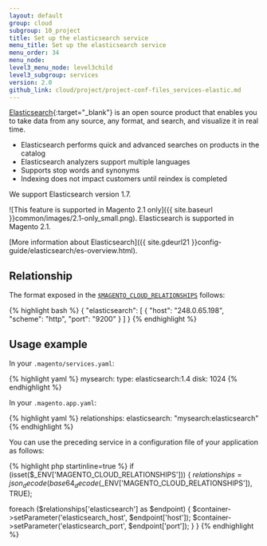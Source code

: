 ```yaml
---
layout: default
group: cloud
subgroup: 10_project
title: Set up the elasticsearch service
menu_title: Set up the elasticsearch service
menu_order: 34
menu_node: 
level3_menu_node: level3child
level3_subgroup: services
version: 2.0
github_link: cloud/project/project-conf-files_services-elastic.md
---
```


[Elasticsearch](https://www.elastic.co){:target="_blank"} is an open source product that enables you to take data from any source, any format, and search, and visualize it in real time.

*   Elasticsearch performs quick and advanced searches on products in the catalog
*   Elasticsearch analyzers support multiple languages
*   Supports stop words and synonyms
*   Indexing does not impact customers until reindex is completed

We support Elasticsearch version 1.7.

![This feature is supported in Magento 2.1 only]({{ site.baseurl }}common/images/2.1-only_small.png). Elasticsearch is supported in Magento 2.1.

[More information about Elasticsearch]({{ site.gdeurl21 }}config-guide/elasticsearch/es-overview.html).

## Relationship
The format exposed in the [`$MAGENTO_CLOUD_RELATIONSHIPS`]({{page.baseurl}}cloud/env/environment-vars_cloud.html) follows:

{% highlight bash %}
{
    "elasticsearch": [
        {
            "host": "248.0.65.198",
            "scheme": "http",
            "port": "9200"
        }
    ]
}
{% endhighlight %}

## Usage example
In your `.magento/services.yaml`:

{% highlight yaml %}
mysearch:
    type: elasticsearch:1.4
    disk: 1024
{% endhighlight %}

In your `.magento.app.yaml`:

{% highlight yaml %}
relationships:
    elasticsearch: "mysearch:elasticsearch"
{% endhighlight %}

You can use the preceding service in a configuration file of your application as follows:

{% highlight php startinline=true %}
if (isset($_ENV['MAGENTO_CLOUD_RELATIONSHIPS'])) {
  $relationships = json_decode(base64_decode($_ENV['MAGENTO_CLOUD_RELATIONSHIPS']), TRUE);

  foreach ($relationships['elasticsearch'] as $endpoint) {
    $container->setParameter('elasticsearch_host', $endpoint['host']);
    $container->setParameter('elasticsearch_port', $endpoint['port']);
  }
}
{% endhighlight %}

